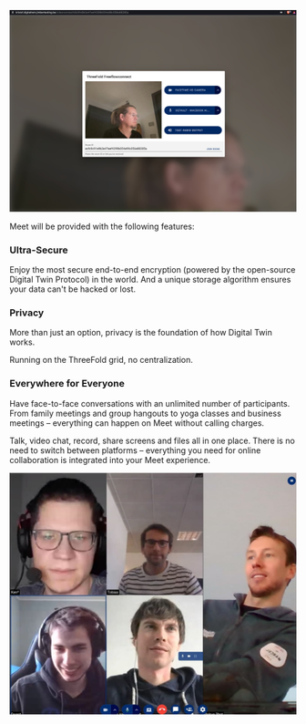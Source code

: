 ![](img/videochat1_.jpg)

Meet will be provided with the following features:

### Ultra-Secure

Enjoy the most secure end-to-end encryption (powered by the open-source Digital Twin Protocol) in the world. And a unique storage algorithm ensures your data can't be hacked or lost.

### Privacy

More than just an option, privacy is the foundation of how Digital Twin works. 

Running on the ThreeFold grid, no centralization.

### Everywhere for Everyone

Have face-to-face conversations with an unlimited number of participants. From family meetings and group hangouts to yoga classes and business meetings – everything can happen on Meet without calling charges. 

Talk, video chat, record, share screens and files all in one place. There is no need to switch between platforms – everything you need for online collaboration is integrated into your Meet experience.

![](img/videochat2.jpg ":size=600x")